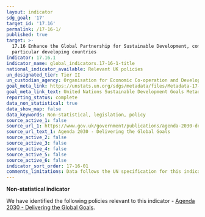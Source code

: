 ```yaml
---
layout: indicator
sdg_goal: '17'
target_id: '17.16'
permalink: /17-16-1/
published: true
target: >-
  17.16 Enhance the Global Partnership for Sustainable Development, complemented by multi-stakeholder partnerships that mobilize and share knowledge, expertise, technology and financial resources, to support the achievement of the Sustainable Development Goals in all countries, in
  particular developing countries
indicator: 17.16.1
indicator_name: global_indicators.17-16-1-title
national_indicator_available: Relevant UK policies
un_designated_tier: Tier II
un_custodian_agency: Organisation for Economic Co-operation and Development (OECD), United Nations Development Programme (UNDP)
goal_meta_link: https://unstats.un.org/sdgs/metadata/files/Metadata-17-16-01.pdf
goal_meta_link_text: United Nations Sustainable Development Goals Metadata (PDF 340 KB)
reporting_status: complete
data_non_statistical: true
data_show_map: false
data_keywords: Non-statistical, legislation, policy
source_active_1: false
source_url_1: https://www.gov.uk/government/publications/agenda-2030-delivering-the-global-goals
source_url_text_1: Agenda 2030 - Delivering the Global Goals
source_active_2: false
source_active_3: false
source_active_4: false
source_active_5: false
source_active_6: false
indicator_sort_order: 17-16-01
comments_limitations: Data follows the UN specification for this indicator. This indicator has been identified in collaboration with topic experts.
---
```

**Non-statistical indicator**

We have identified the following policies relevant to this indicator -
[Agenda 2030 - Delivering the Global Goals](https://www.gov.uk/government/publications/agenda-2030-delivering-the-global-goals).<br><br>

